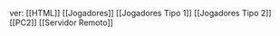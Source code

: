 ver:
	[[HTML]]
	[[Jogadores]]
	[[Jogadores Tipo 1]]
	[[Jogadores Tipo 2]]
	[[PC2]]
	[[Servidor Remoto]]
